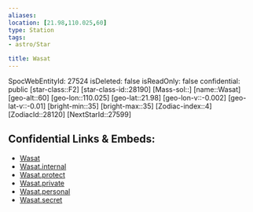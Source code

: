 ```yaml
---
aliases: 
location: [21.98,110.025,60]
type: Station
tags:
- astro/Star

title: Wasat
---
```

SpocWebEntityId: 27524
isDeleted: false
isReadOnly: false
confidential: public
[star-class::F2]
[star-class-id::28190]
[Mass-sol::]
[name::Wasat]
[geo-alt::60]
[geo-lon::110.025]
[geo-lat::21.98]
[geo-lon-v::-0.002]
[geo-lat-v::-0.01]
[bright-min::35]
[bright-max::35]
[Zodiac-index::4]
[ZodiacId::28120]
[NextStarId::27599]



## Confidential Links & Embeds: 
- [Wasat](../../../_public/astro/Star/Wasat.md) 
- [Wasat.internal](../../../_internal/astro/Star/Wasat.internal.md) 
- [Wasat.protect](../../../_protect/astro/Star/Wasat.protect.md) 
- [Wasat.private](../../../_private/astro/Star/Wasat.private.md) 
- [Wasat.personal](../../../_personal/astro/Star/Wasat.personal.md) 
- [Wasat.secret](../../../_secret/astro/Star/Wasat.secret.md) 
